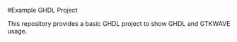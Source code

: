 #Example GHDL Project

This repository provides a basic GHDL project to show GHDL and GTKWAVE usage.
